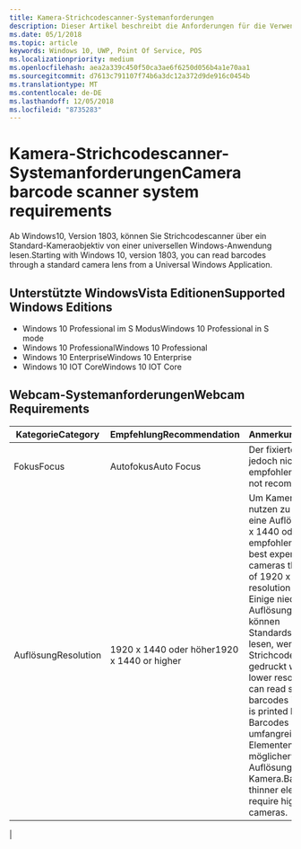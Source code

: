 ```yaml
---
title: Kamera-Strichcodescanner-Systemanforderungen
description: Dieser Artikel beschreibt die Anforderungen für die Verwendung der Kamera-Strichcodescanner von einer UWP-App.
ms.date: 05/1/2018
ms.topic: article
keywords: Windows 10, UWP, Point Of Service, POS
ms.localizationpriority: medium
ms.openlocfilehash: aea2a339c450f50ca3ae6f6250d056b4a1e70aa1
ms.sourcegitcommit: d7613c791107f74b6a3dc12a372d9de916c0454b
ms.translationtype: MT
ms.contentlocale: de-DE
ms.lasthandoff: 12/05/2018
ms.locfileid: "8735283"
---
```

# <a name="camera-barcode-scanner-system-requirements"></a><span data-ttu-id="f7942-104">Kamera-Strichcodescanner-Systemanforderungen</span><span class="sxs-lookup"><span data-stu-id="f7942-104">Camera barcode scanner system requirements</span></span>
<span data-ttu-id="f7942-105">Ab Windows10, Version 1803, können Sie Strichcodescanner über ein Standard-Kameraobjektiv von einer universellen Windows-Anwendung lesen.</span><span class="sxs-lookup"><span data-stu-id="f7942-105">Starting with Windows 10, version 1803, you can read barcodes through a standard camera lens from a Universal Windows Application.</span></span>

## <a name="supported-windows-editions"></a><span data-ttu-id="f7942-106">Unterstützte WindowsVista Editionen</span><span class="sxs-lookup"><span data-stu-id="f7942-106">Supported Windows Editions</span></span>
- <span data-ttu-id="f7942-107">Windows 10 Professional im S Modus</span><span class="sxs-lookup"><span data-stu-id="f7942-107">Windows 10 Professional in S mode</span></span>
- <span data-ttu-id="f7942-108">Windows 10 Professional</span><span class="sxs-lookup"><span data-stu-id="f7942-108">Windows 10 Professional</span></span>
- <span data-ttu-id="f7942-109">Windows 10 Enterprise</span><span class="sxs-lookup"><span data-stu-id="f7942-109">Windows 10 Enterprise</span></span>
- <span data-ttu-id="f7942-110">Windows 10 IOT Core</span><span class="sxs-lookup"><span data-stu-id="f7942-110">Windows 10 IOT Core</span></span>


## <a name="webcam-requirements"></a><span data-ttu-id="f7942-111">Webcam-Systemanforderungen</span><span class="sxs-lookup"><span data-stu-id="f7942-111">Webcam Requirements</span></span>
| <span data-ttu-id="f7942-112">Kategorie</span><span class="sxs-lookup"><span data-stu-id="f7942-112">Category</span></span>      | <span data-ttu-id="f7942-113">Empfehlung</span><span class="sxs-lookup"><span data-stu-id="f7942-113">Recommendation</span></span>           | <span data-ttu-id="f7942-114">Anmerkungen</span><span class="sxs-lookup"><span data-stu-id="f7942-114">Comments</span></span> |
| ------------- | ------------------------ | -------- |
| <span data-ttu-id="f7942-115">Fokus</span><span class="sxs-lookup"><span data-stu-id="f7942-115">Focus</span></span>         | <span data-ttu-id="f7942-116">Autofokus</span><span class="sxs-lookup"><span data-stu-id="f7942-116">Auto Focus</span></span>               | <span data-ttu-id="f7942-117">Der fixierte Fokus wird jedoch nicht empfohlen</span><span class="sxs-lookup"><span data-stu-id="f7942-117">Fixed focus is not recommended</span></span> |
| <span data-ttu-id="f7942-118">Auflösung</span><span class="sxs-lookup"><span data-stu-id="f7942-118">Resolution</span></span>    | <span data-ttu-id="f7942-119">1920 x 1440 oder höher</span><span class="sxs-lookup"><span data-stu-id="f7942-119">1920 x 1440 or higher</span></span>    | <span data-ttu-id="f7942-120">Um Kameras optimal nutzen zu können, wird eine Auflösung von 1920 x 1440 oder höher empfohlen.</span><span class="sxs-lookup"><span data-stu-id="f7942-120">We have had best experience with cameras that are capable of 1920 x 1440 resolution or higher.</span></span>  <span data-ttu-id="f7942-121">Einige niedrigere Auflösungen bei Kameras können Standardstrichcodes lesen, wenn der Strichcode groß genug gedruckt wird.</span><span class="sxs-lookup"><span data-stu-id="f7942-121">Some lower resolution cameras can read standard barcodes if the barcode is printed large enough.</span></span> <span data-ttu-id="f7942-122">Barcodes mit weniger umfangreichen Elementen benötigen möglicherweise höhere Auflösungen bei einer Kamera.</span><span class="sxs-lookup"><span data-stu-id="f7942-122">Barcodes with thinner elements may require higher resolution cameras.</span></span> |
|

